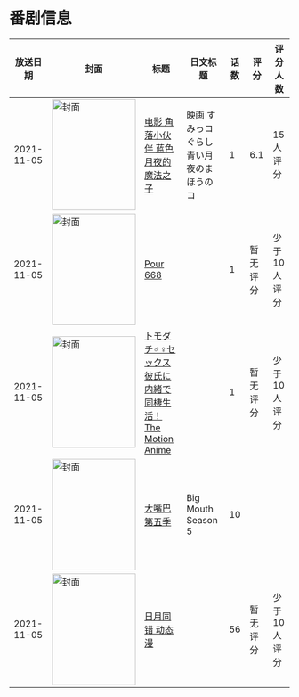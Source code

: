 # 番剧信息

|放送日期|封面|标题|日文标题|话数|评分|评分人数|
|---|---|---|---|---|---|---|
|2021-11-05|<img src="https://lain.bgm.tv/pic/cover/c/24/52/333260_sf8fn.jpg" alt="封面" style="width:150px;height:200px;object-fit:cover;">|[电影 角落小伙伴 蓝色月夜的魔法之子](https://bangumi.tv/subject/333260)|映画 すみっコぐらし 青い月夜のまほうのコ|1|6.1|15人评分|
|2021-11-05|<img src="https://lain.bgm.tv/pic/cover/c/ad/92/415180_VJb38.jpg" alt="封面" style="width:150px;height:200px;object-fit:cover;">|[Pour 668](https://bangumi.tv/subject/415180)||1|暂无评分|少于10人评分|
|2021-11-05|<img src="https://bangumi.tv/img/no_icon_subject.png" alt="封面" style="width:150px;height:200px;object-fit:cover;">|[トモダチ♂♀セックス 彼氏に内緒で同棲生活！ The Motion Anime](https://bangumi.tv/subject/363498)||1|暂无评分|少于10人评分|
|2021-11-05|<img src="https://lain.bgm.tv/pic/cover/c/bf/ca/336234_sT5Bq.jpg" alt="封面" style="width:150px;height:200px;object-fit:cover;">|[大嘴巴 第五季](https://bangumi.tv/subject/336234)|Big Mouth Season 5|10|||
|2021-11-05|<img src="https://lain.bgm.tv/pic/cover/c/c8/d6/483823_TwZHA.jpg" alt="封面" style="width:150px;height:200px;object-fit:cover;">|[日月同错 动态漫](https://bangumi.tv/subject/483823)||56|暂无评分|少于10人评分|
